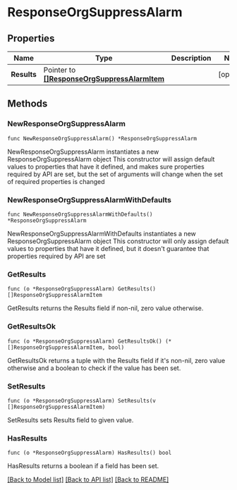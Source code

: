 # ResponseOrgSuppressAlarm

## Properties

Name | Type | Description | Notes
------------ | ------------- | ------------- | -------------
**Results** | Pointer to [**[]ResponseOrgSuppressAlarmItem**](ResponseOrgSuppressAlarmItem.md) |  | [optional] 

## Methods

### NewResponseOrgSuppressAlarm

`func NewResponseOrgSuppressAlarm() *ResponseOrgSuppressAlarm`

NewResponseOrgSuppressAlarm instantiates a new ResponseOrgSuppressAlarm object
This constructor will assign default values to properties that have it defined,
and makes sure properties required by API are set, but the set of arguments
will change when the set of required properties is changed

### NewResponseOrgSuppressAlarmWithDefaults

`func NewResponseOrgSuppressAlarmWithDefaults() *ResponseOrgSuppressAlarm`

NewResponseOrgSuppressAlarmWithDefaults instantiates a new ResponseOrgSuppressAlarm object
This constructor will only assign default values to properties that have it defined,
but it doesn't guarantee that properties required by API are set

### GetResults

`func (o *ResponseOrgSuppressAlarm) GetResults() []ResponseOrgSuppressAlarmItem`

GetResults returns the Results field if non-nil, zero value otherwise.

### GetResultsOk

`func (o *ResponseOrgSuppressAlarm) GetResultsOk() (*[]ResponseOrgSuppressAlarmItem, bool)`

GetResultsOk returns a tuple with the Results field if it's non-nil, zero value otherwise
and a boolean to check if the value has been set.

### SetResults

`func (o *ResponseOrgSuppressAlarm) SetResults(v []ResponseOrgSuppressAlarmItem)`

SetResults sets Results field to given value.

### HasResults

`func (o *ResponseOrgSuppressAlarm) HasResults() bool`

HasResults returns a boolean if a field has been set.


[[Back to Model list]](../README.md#documentation-for-models) [[Back to API list]](../README.md#documentation-for-api-endpoints) [[Back to README]](../README.md)


